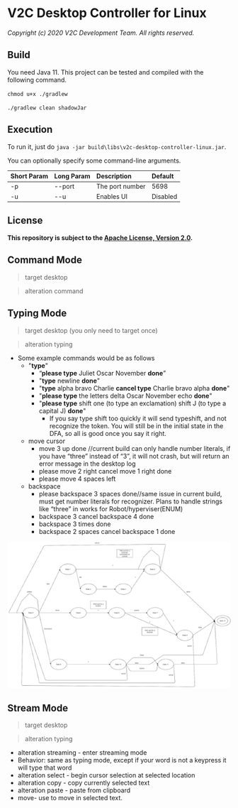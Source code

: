 # V2C Desktop Controller for Linux

*Copyright (c) 2020 V2C Development Team. All rights reserved.*

## Build

You need Java 11. This project can be tested and compiled with the following command.
    
`chmod u+x ./gradlew`

`./gradlew clean shadowJar`

## Execution

To run it, just do `java -jar build\libs\v2c-desktop-controller-linux.jar`.

You can optionally specify some command-line arguments.

|Short Param|Long Param|Description        |Default|
|:----------|:---------|:------------------|:---------|
|-p         |--port    |The port number    |5698      |
|-u         |--u       |Enables UI         |Disabled  |

## License

**This repository is subject to the [Apache License, Version 2.0](http://www.apache.org/licenses/LICENSE-2.0).**

## Command Mode

  > target desktop

  > alteration command

## Typing Mode
  > target desktop (you only need to target once)

  > alteration typing
  - Some example commands would be as follows
     - "**type**"
       - “**please type** Juliet Oscar November **done**”
       - "**type** newline **done**"
       - "**type** alpha bravo Charlie **cancel type** Charlie bravo alpha **done**"
       - "**please type** the letters delta Oscar November echo **done**"
       - "**please type** shift one (to type an exclamation) shift J (to type a capital J) **done**"
         - If you say type shift too quickly it will send typeshift, and not recognize the token. You will still be in the initial state in the DFA, so all is good once you say it right.
     - move cursor
       - move 3 up done //current build can only handle number literals, if you have “three” instead of “3”, it will not crash, but will return an error message in the desktop log
       - please move 2 right cancel move 1 right done
       - please move 4 spaces left
     - backspace
       - please backspace 3 spaces done//same issue in current build, must get number literals for recognizer. Plans to handle strings like “three” in works for Robot/hyperviser(ENUM)
       - backspace 3 cancel backspace 4 done
       - backspace 3 times done
       - backspace 2 spaces cancel backspace 1 done

![Typing Mode Schema](typingModeSchema.png)

## Stream Mode
  > target desktop

  > alteration typing

  - alteration streaming - enter streaming mode
  - Behavior: same as typing mode, except if your word is not a keypress it will type that word
  - alteration select - begin cursor selection at selected location
  - alteration copy - copy currently selected text
  - alteration paste - paste from clipboard
  - move- use to move in selected text.